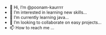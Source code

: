 - 👋 Hi, I’m @poonam-kaurrrr
- 👀 I’m interested in learning new skills...
- 🌱 I’m currently learning java...
- 💞️ I’m looking to collaborate on easy projects...
- 📫 How to reach me ...

<!---
poonam-kaurrrr/poonam-kaurrrr is a ✨ special ✨ repository because its `README.md` (this file) appears on your GitHub profile.
You can click the Preview link to take a look at your changes.
--->
